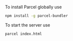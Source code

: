 To install Parcel globally use

```sh
npm install -g parcel-bundler
```

To start the server use

```sh
parcel index.html
```